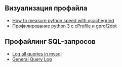 ## Визуализация профайла

- [How to measure python speed with qcachegrind](https://www.seidengroup.com/2021/03/17/how-to-measure-python-speed-with-qcachegrind/)
- [Профилирование python 3 с cProfile и gprof2dot](https://kvodo.ru/profilirovanie-python-3-s-cprofile-i-gprof2dot.html)

## Профайлинг SQL-запросов

- [Log all queries in mysql](https://stackoverflow.com/questions/303994/log-all-queries-in-mysql)
- [General Query Log](https://mariadb.com/kb/en/general-query-log/)
